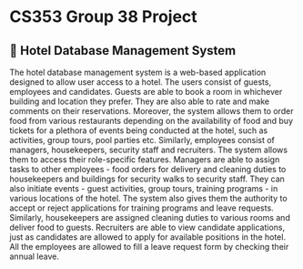 # CS353 Group 38 Project

## 🏨 Hotel Database Management System

The hotel database management system is a web-based application designed to allow user access to a hotel. The users consist of guests, employees and candidates. Guests are able to book a room in whichever building and location they prefer. They are also able to rate and make comments on their reservations. Moreover, the system allows them to order food from various restaurants depending on the availability of food and buy tickets for a plethora of events being conducted at the hotel, such as activities, group tours, pool parties etc. Similarly, employees consist of managers, housekeepers, security staff and recruiters. The system allows them to access their role-specific features. Managers are able to assign tasks to other employees - food orders for delivery and cleaning duties to housekeepers and buildings for security walks to security staff. They can also initiate events - guest activities, group tours, training programs - in various locations of the hotel. The system also gives them the authority to accept or reject applications for training programs and leave requests. Similarly, housekeepers are assigned cleaning duties to various rooms and deliver food to guests. Recruiters are able to view candidate applications, just as candidates are allowed to apply for available positions in the hotel. All the employees are allowed to fill a leave request form by checking their annual leave.
